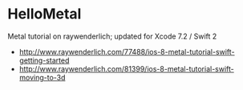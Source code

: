 # HelloMetal
Metal tutorial on raywenderlich; updated for Xcode 7.2 / Swift 2

- http://www.raywenderlich.com/77488/ios-8-metal-tutorial-swift-getting-started
- http://www.raywenderlich.com/81399/ios-8-metal-tutorial-swift-moving-to-3d
